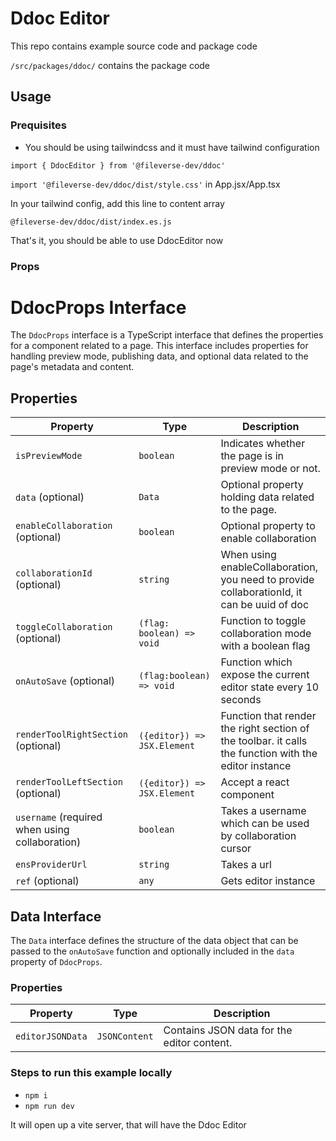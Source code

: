 # Ddoc Editor

This repo contains example source code and package code

`/src/packages/ddoc/` contains the package code

## Usage

### Prequisites

- You should be using tailwindcss and it must have tailwind configuration

`import { DdocEditor } from '@fileverse-dev/ddoc'`

`import '@fileverse-dev/ddoc/dist/style.css'` in App.jsx/App.tsx

In your tailwind config, add this line to content array

`@fileverse-dev/ddoc/dist/index.es.js`

That's it, you should be able to use DdocEditor now

### Props

# DdocProps Interface

The `DdocProps` interface is a TypeScript interface that defines the properties for a component related to a page. This interface includes properties for handling preview mode, publishing data, and optional data related to the page's metadata and content.

## Properties

| Property                                       | Type                        | Description                                                                                           |
| ---------------------------------------------- | --------------------------- | ----------------------------------------------------------------------------------------------------- |
| `isPreviewMode`                                | `boolean`                   | Indicates whether the page is in preview mode or not.                                                 |
| `data` (optional)                              | `Data`                      | Optional property holding data related to the page.                                                   |
| `enableCollaboration` (optional)               | `boolean`                   | Optional property to enable collaboration                                                             |
| `collaborationId` (optional)                   | `string`                    | When using enableCollaboration, you need to provide collaborationId, it can be uuid of doc            |
| `toggleCollaboration` (optional)               | `(flag: boolean) => void`   | Function to toggle collaboration mode with a boolean flag                                             |
| `onAutoSave` (optional)                        | `(flag:boolean) => void`    | Function which expose the current editor state every 10 seconds                                       |
| `renderToolRightSection` (optional)            | `({editor}) => JSX.Element` | Function that render the right section of the toolbar. it calls the function with the editor instance |
| `renderToolLeftSection` (optional)             | `({editor}) => JSX.Element` | Accept a react component                                                                              |
| `username` (required when using collaboration) | `boolean`                   | Takes a username which can be used by collaboration cursor                                            |
| `ensProviderUrl`                               | `string`                    | Takes a url                                                                                           |
| `ref` (optional)                               | `any`                       | Gets editor instance                                                                                  |

## Data Interface

The `Data` interface defines the structure of the data object that can be passed to the `onAutoSave` function and optionally included in the `data` property of `DdocProps`.

### Properties

| Property         | Type          | Description                                |
| ---------------- | ------------- | ------------------------------------------ |
| `editorJSONData` | `JSONContent` | Contains JSON data for the editor content. |

### Steps to run this example locally

- `npm i`
- `npm run dev`

It will open up a vite server, that will have the Ddoc Editor
